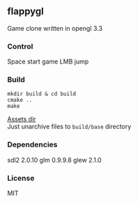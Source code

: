 ## flappygl

Game clone written in opengl 3.3

### Control

Space start game
LMB jump

### Build

```
mkdir build & cd build
cmake ..
make
```

[Assets dir]( https://www.dropbox.com/s/5atp43s5vzifjw0/base.zip?dl=1 )  
Just unarchive files to `build/base` directory  


### Dependencies
sdl2 2.0.10 
glm 0.9.9.8 
glew 2.1.0 


### License
MIT